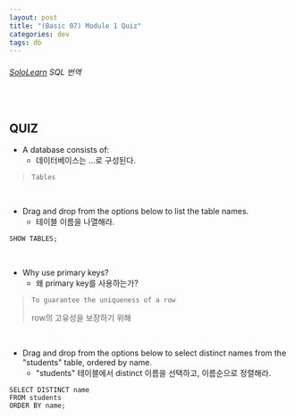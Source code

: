 ```yaml
---
layout: post
title: "(Basic 07) Module 1 Quiz"
categories: dev
tags: db
---
```


###### [SoloLearn](https://www.sololearn.com/) SQL 번역

<br>

## QUIZ

- A database consists of:
  - 데이터베이스는 ...로 구성된다.

> `Tables`

<br>

- Drag and drop from the options below to list the table names.
  - 테이블 이름을 나열해라.

```mysql
SHOW TABLES;
```

<br>

- Why use primary keys?
  - 왜 primary key를 사용하는가?

> `To guarantee the uniqueness of a row`
>
> row의 고유성을 보장하기 위해

<br>

- Drag and drop from the options below to select distinct names from the "students" table, ordered by name.
  - "students" 테이블에서 distinct 이름을 선택하고, 이름순으로 정렬해라.

```mysql
SELECT DISTINCT name
FROM students
ORDER BY name;
```

<br>